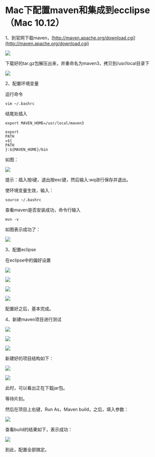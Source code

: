 # Mac下配置maven和集成到ecclipse（Mac 10.12）

1、到官网下载maven，[http://maven.apache.org/download.cgi](http://maven.apache.org/download.cgi)

[![](/assets/101.png)](https://images2015.cnblogs.com/blog/417876/201701/417876-20170112175042775-1568434911.png)

下载好的tar.gz包解压出来，并重命名为maven3，拷贝到/usr/local目录下

[![](/assets/102.png)](https://images2015.cnblogs.com/blog/417876/201701/417876-20170112175244400-1974226324.png)

2、配置环境变量

运行命令

```
vim ~/.bashrc
```

结尾处插入

```
export MAVEN_HOME=/usr/local/maven3

export 
PATH
=${
PATH
}:${MAVEN_HOME}/bin
```

如图：

[![](/assets/103.png)](https://images2015.cnblogs.com/blog/417876/201701/417876-20170112175500275-1688799943.png)

提示：插入按i键，退出按exc键，然后输入:wq进行保存并退出。

使环境变量生效，输入：

```
source ~/.bashrc
```

查看maven是否安装成功，命令行输入

```
mvn -v
```

如图表示成功了：

[![](/assets/104.png)](https://images2015.cnblogs.com/blog/417876/201701/417876-20170112180348135-724373977.png)

3、配置eclipse

在eclipse中的偏好设置

[![](/assets/105.png)](https://images2015.cnblogs.com/blog/417876/201701/417876-20170112182018244-889433282.png)

[![](/assets/106.png)](https://images2015.cnblogs.com/blog/417876/201701/417876-20170112182705681-1791812570.png)

[![](/assets/107.png)](https://images2015.cnblogs.com/blog/417876/201701/417876-20170112231425572-10146569.png)

[![](/assets/108.png)](https://images2015.cnblogs.com/blog/417876/201701/417876-20170112232114260-1439175703.png)

配置好之后，基本完成。

4、新建maven项目进行测试

[![](/assets/109.png)](https://images2015.cnblogs.com/blog/417876/201701/417876-20170112232351291-1958024194.png)

[![](/assets/110.png)](https://images2015.cnblogs.com/blog/417876/201701/417876-20170112232554150-1436044333.png)

[![](/assets/111.png)](https://images2015.cnblogs.com/blog/417876/201701/417876-20170112232631588-921780065.png)

新建好的项目结构如下：

[![](/assets/112.png)](https://images2015.cnblogs.com/blog/417876/201701/417876-20170112232715166-39963675.png)



[![](/assets/113.png)](https://images2015.cnblogs.com/blog/417876/201701/417876-20170112233000463-835715262.png)

此时，可以看出正在下载jar包。

等待片刻。

然后在项目上右键，Run As，Maven build，之后，填入参数：

[![](/assets/114.png)](https://images2015.cnblogs.com/blog/417876/201701/417876-20170112233912728-262142899.png)

查看build的结果如下，表示成功：

[![](/assets/115.png)](https://images2015.cnblogs.com/blog/417876/201701/417876-20170112233943541-1674405186.png)

到此，配置全部搞定。

